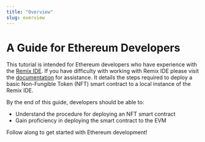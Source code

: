 ```yaml
---
title: "Overview"
slug: overview
---
```


# A Guide for Ethereum Developers

This tutorial is intended for Ethereum developers who have experience with the [Remix IDE](https://remix.ethereum.org/). If you have difficulty with working with Remix IDE please visit the [documentation](https://remix-ide.readthedocs.io/en/latest/) for assistance. It details the steps required to deploy a basic Non-Fungible Token (NFT) smart contract to a local instance of the Remix IDE.

By the end of this guide, developers should be able to:

-   Understand the procedure for deploying an NFT smart contract
-   Gain proficiency in deploying the smart contract to the EVM

Follow along to get started with Ethereum development!
